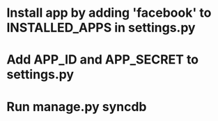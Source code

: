 # Install app by adding 'facebook' to INSTALLED_APPS in settings.py
# Add APP_ID and APP_SECRET to settings.py
# Run manage.py syncdb